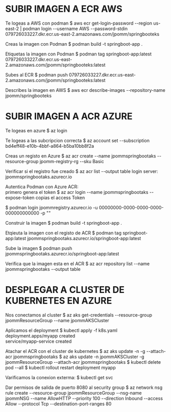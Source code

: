 
# SUBIR IMAGEN A ECR   AWS

Te logeas a AWS con podman
$ aws ecr get-login-password --region us-east-2 | podman login --username AWS --password-stdin 079726033227.dkr.ecr.us-east-2.amazonaws.com/jpomm/springbooteks

Creas la imagen con Podman
$ podman build -t springboot-app .

Etiquetas la imagen con Podman
$ podman tag springboot-app:latest 079726033227.dkr.ecr.us-east-2.amazonaws.com/jpomm/springbooteks:latest

Subes al ECR
$ podman push 079726033227.dkr.ecr.us-east-2.amazonaws.com/jpomm/springbooteks:latest

Describes la imagen en AWS
$ aws ecr describe-images --repository-name jpomm/springbooteks

# SUBIR IMAGEN A ACR AZURE

Te logeas en azure
$ az login

Te logeas a las subcripcion correcta
$ az account set --subscription bd4eff48-e10b-4bbf-a864-b5ba10bb8f2a

Creas un registo en Azure
$ az acr create --name jpommspringbootaks --resource-group jpomm-registry-rg --sku Basic


Verificar si el registro fue creado 
$ az acr list --output table
     login server:  jpommspringbootaks.azurecr.io

Autentica Podman con Azure ACR:  
primero genera el token 
$ az acr login --name jpommspringbootaks --expose-token
copias el access Token 

$ podman login jpommregistry.azurecr.io -u 00000000-0000-0000-0000-000000000000 -p "<accessToken>"

Construir la imagen 
$ podman build -t springboot-app .

Etqieuta la imagen con el registo de ACR
$ podman tag springboot-app:latest jpommspringbootaks.azurecr.io/springboot-app:latest

Sube la imagen
$ podman push jpommspringbootaks.azurecr.io/springboot-app:latest

Verifica que la imagen esta en el ACR
$ az acr repository list --name jpommspringbootaks --output table

# DESPLEGAR A CLUSTER DE KUBERNETES EN AZURE
Nos conectamos al cluster
$ az aks get-credentials --resource-group jpommResourceGroup --name jpommAKSCluster

Aplicamos el deployment
$ kubectl apply -f k8s.yaml
    deployment.apps/myapp created                                                                                                                                                        
    service/myapp-service created   

Atachar el ACR con el cluster de kubernetes
$ az aks update -n <nombre-del-cluster> -g <nombre-del-grupo> --attach-acr jpommspringbootaks
$ az aks update -n jpommAKSCluster -g jpommResourceGroup --attach-acr jpommspringbootaks
$ kubectl delete pod --all
$ kubectl rollout restart deployment myapp

Varificamos la conexion exterma:
$ kubectl get svc

Dar permisos de salida de puerto 8080 al security group
$ az network nsg rule create --resource-group jpommResourceGroup --nsg-name jpommNSG --name AllowHTTP --priority 100 --direction Inbound --access Allow --protocol Tcp --destination-port-ranges 80



